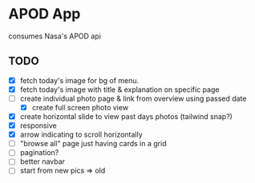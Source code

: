 # APOD App

consumes Nasa's APOD api

## TODO

- [x] fetch today's image for bg of menu.
- [x] fetch today's image with title & explanation on specific page
- [ ] create individual photo page & link from overview using passed date
  - [x] create full screen photo view
- [x] create horizontal slide to view past days photos (tailwind snap?)
- [x] responsive
- [x] arrow indicating to scroll horizontally
- [ ] "browse all" page just having cards in a grid
- [ ] pagination?
- [ ] better navbar
- [ ] start from new pics => old
